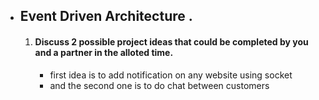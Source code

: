 
- ## Event Driven Architecture   . 
   1. #### Discuss 2 possible project ideas that could be completed by you and a partner in the alloted time.
      - first idea is to add notification on any website using socket
      - and the second one is to do chat between customers 